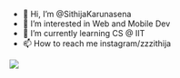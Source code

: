 - 👋 Hi, I’m @SithijaKarunasena
- 👀 I’m interested in Web and Mobile Dev
- 🌱 I’m currently learning CS @ IIT
- 📫 How to reach me instagram/zzzithija




<a href="https://github.com/devxb/gitanimals">
  <img src="https://render.gitanimals.org/farms/sithikaru"/>
</a>
  
